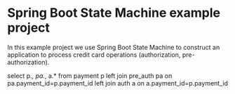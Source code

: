 # Spring Boot State Machine example project

In this example project we use Spring Boot State Machine to construct an application to process credit card operations (authorization, pre-authorization).

select p.*, pa.*, a.*
from payment p
left join pre_auth pa on pa.payment_id=p.payment_id
left join auth a on a.payment_id=p.payment_id
